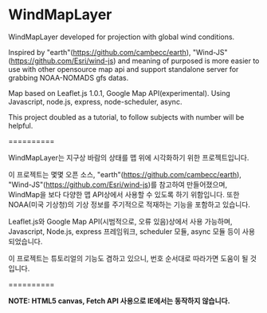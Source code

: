 # WindMapLayer

WindMapLayer developed for projection with global wind conditions.

Inspired by "earth"(https://github.com/cambecc/earth), "Wind-JS"(https://github.com/Esri/wind-js) and meaning of purposed is more easier to use with other opensource map api and support standalone server for grabbing NOAA-NOMADS gfs datas.

Map based on Leaflet.js 1.0.1, Google Map API(experimental).
Using Javascript, node.js, express, node-scheduler, async.

This project doubled as a tutorial, to follow subjects with number will be helpful.

==========

WindMapLayer는 지구상 바람의 상태를 맵 위에 시각화하기 위한 프로젝트입니다.

이 프로젝트는 몇몇 오픈 소스, "earth"(https://github.com/cambecc/earth), "Wind-JS"(https://github.com/Esri/wind-js)를 참고하여 만들어졌으며, WindMap을 보다 다양한 맵 API상에서 사용할 수 있도록 하기 위함입니다. 또한 NOAA(미국 기상청)의 기상 정보를 주기적으로 적재하는 기능을 포함하고 있습니다.

Leaflet.js와 Google Map API(시범적으로, 오류 있음)상에서 사용 가능하며,
Javascript, Node.js, express 프레임워크, scheduler 모듈, async 모듈 등이 사용되었습니다.

이 프로젝트는 튜토리얼의 기능도 겸하고 있으니, 번호 순서대로 따라가면 도움이 될 것입니다.

==========

**NOTE: HTML5 canvas, Fetch API 사용으로 IE에서는 동작하지 않습니다.**
